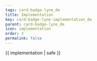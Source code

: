 ```yaml
---
tags: card-badge-lyne_de
title: Implementation
key: card-badge-lyne-implementation_de
parent: card-badge-lyne_de
icon: implementation
order: 3
permalink: false  
---
```

 {{ implementation | safe }}


